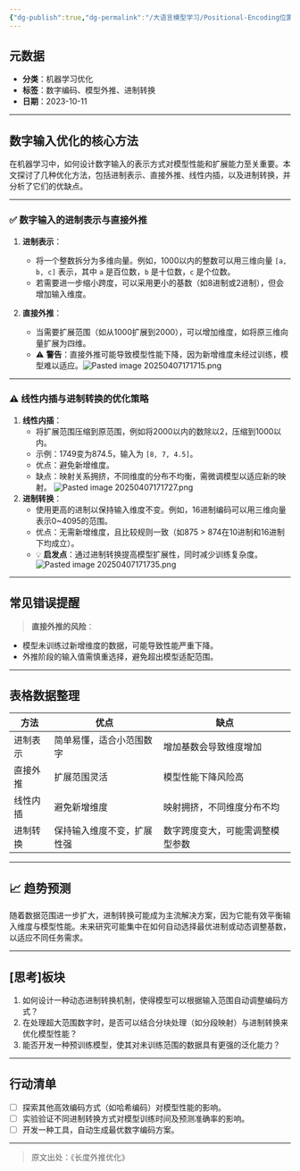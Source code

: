 ```yaml
---
{"dg-publish":true,"dg-permalink":"/大语言模型学习/Positional-Encoding位置编码/数字输入优化与外推方法解析","dg-home":false,"dg-description":"在此输入笔记的描述","dg-hide":false,"dg-hide-title":false,"dg-show-backlinks":true,"dg-show-local-graph":true,"dg-show-inline-title":true,"dg-pinned":false,"dg-passphrase":"在此输入访问密码","dg-enable-mathjax":false,"dg-enable-mermaid":false,"dg-enable-uml":false,"dg-note-icon":0,"dg-enable-dataview":false,"tags":["NLP"],"permalink":"/大语言模型学习/Positional-Encoding位置编码/数字输入优化与外推方法解析/","dgShowBacklinks":true,"dgShowLocalGraph":true,"dgShowInlineTitle":true,"dgPassFrontmatter":true,"noteIcon":0,"created":"2025-04-07T17:16:37.897+08:00","updated":"2025-04-07T17:17:37.375+08:00"}
---
```




## 元数据
- **分类**：机器学习优化
- **标签**：数字编码、模型外推、进制转换
- **日期**：2023-10-11

---



## 数字输入优化的核心方法
在机器学习中，如何设计数字输入的表示方式对模型性能和扩展能力至关重要。本文探讨了几种优化方法，包括进制表示、直接外推、线性内插，以及进制转换，并分析了它们的优缺点。

---

### ✅ 数字输入的进制表示与直接外推
1. **进制表示**：
   - 将一个整数拆分为多维向量。例如，1000以内的整数可以用三维向量 `[a, b, c]` 表示，其中 `a` 是百位数，`b` 是十位数，`c` 是个位数。
   - 若需要进一步缩小跨度，可以采用更小的基数（如8进制或2进制），但会增加输入维度。

2. **直接外推**：
   - 当需要扩展范围（如从1000扩展到2000），可以增加维度，如将原三维向量扩展为四维。
   - ⚠ **警告**：直接外推可能导致模型性能下降，因为新增维度未经过训练，模型难以适应。![Pasted image 20250407171715.png](/img/user/%E9%99%84%E4%BB%B6/Pasted%20image%2020250407171715.png)

---


### ⚠ 线性内插与进制转换的优化策略
1. **线性内插**：
   - 将扩展范围压缩到原范围，例如将2000以内的数除以2，压缩到1000以内。
   - 示例：1749变为874.5，输入为 `[8, 7, 4.5]`。
   - 优点：避免新增维度。
   - 缺点：映射关系拥挤，不同维度的分布不均衡，需微调模型以适应新的映射。
![Pasted image 20250407171727.png](/img/user/%E9%99%84%E4%BB%B6/Pasted%20image%2020250407171727.png)
1. **进制转换**：
   - 使用更高的进制以保持输入维度不变。例如，16进制编码可以用三维向量表示0~4095的范围。
   - 优点：无需新增维度，且比较规则一致（如875 > 874在10进制和16进制下均成立）。
   - 💡 **启发点**：通过进制转换提高模型扩展性，同时减少训练复杂度。
![Pasted image 20250407171735.png](/img/user/%E9%99%84%E4%BB%B6/Pasted%20image%2020250407171735.png)
---



## 常见错误提醒
> **直接外推的风险**：
- 模型未训练过新增维度的数据，可能导致性能严重下降。
- 外推阶段的输入值需慎重选择，避免超出模型适配范围。

---



## 表格数据整理
| 方法            | 优点                                   | 缺点                                   |
|-----------------|---------------------------------------|---------------------------------------|
| 进制表示        | 简单易懂，适合小范围数字              | 增加基数会导致维度增加                |
| 直接外推        | 扩展范围灵活                         | 模型性能下降风险高                    |
| 线性内插        | 避免新增维度                         | 映射拥挤，不同维度分布不均            |
| 进制转换        | 保持输入维度不变，扩展性强           | 数字跨度变大，可能需调整模型参数       |

---



## 📈 趋势预测
随着数据范围进一步扩大，进制转换可能成为主流解决方案，因为它能有效平衡输入维度与模型性能。未来研究可能集中在如何自动选择最优进制或动态调整基数，以适应不同任务需求。

---



## [思考]板块
1. 如何设计一种动态进制转换机制，使得模型可以根据输入范围自动调整编码方式？
2. 在处理超大范围数字时，是否可以结合分块处理（如分段映射）与进制转换来优化模型性能？
3. 能否开发一种预训练模型，使其对未训练范围的数据具有更强的泛化能力？

---



## 行动清单
- [ ] 探索其他高效编码方式（如哈希编码）对模型性能的影响。
- [ ] 实验验证不同进制转换方式对模型训练时间及预测准确率的影响。
- [ ] 开发一种工具，自动生成最优数字编码方案。

---

> 原文出处：《长度外推优化》
